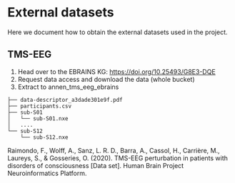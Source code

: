 # External datasets

Here we document how to obtain the external datasets used in the project.

## TMS-EEG

1. Head over to the EBRAINS KG: https://doi.org/10.25493/G8E3-DQE
2. Request data access and download the data (whole bucket)
3. Extract to annen_tms_eeg_ebrains

```
├── data-descriptor_a3dade301e9f.pdf
├── participants.csv
├── sub-S01
│   └── sub-S01.nxe
│   ....
└── sub-S12
    └── sub-S12.nxe
```



Raimondo, F., Wolff, A., Sanz, L. R. D., Barra, A., Cassol, H., Carrière, M., Laureys, S., & Gosseries, O. (2020). TMS-EEG perturbation in patients with disorders of consciousness [Data set]. Human Brain Project Neuroinformatics Platform. 
